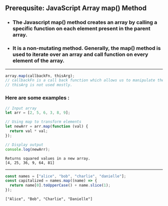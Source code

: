 ## Prerequsite: JavaScript Array map() Method

- ### The Javascript map() method creates an array by calling a specific function on each element present in the parent array.
- ### It is a non-mutating method. Generally, the map() method is used to iterate over an array and call function on every element of the array.

---

```js
array.map(callbackFn, thisArg);
// callbackFn is a call back function which allows us to manipulate the array elements.
// thisArg is not used mostly.
```

### Here are some examples :

```js
// Input array
let arr = [2, 5, 6, 3, 8, 9];

// Using map to transform elements
let newArr = arr.map(function (val) {
  return val * val;
});

// Display output
console.log(newArr);
```

```
Returns squared values in a new array.
[4, 25, 36, 9, 64, 81]
```

---

```js
const names = ["alice", "bob", "charlie", "danielle"];
const capitalized = names.map((name) => {
  return name[0].toUpperCase() + name.slice(1);
});
```

```
["Alice", "Bob", "Charlie", "Danielle"]
```
